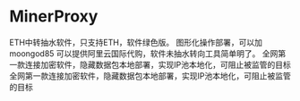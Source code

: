 # MinerProxy
ETH中转抽水软件，只支持ETH，软件绿色版。
图形化操作部署，可以加moongod85
可以提供阿里云国际代购，软件未抽水转向工具简单明了。
全网第一款连接加密软件，隐藏数据包本地部署，实现IP池本地化，可阻止被监管的目标
全网第一款连接加密软件，隐藏数据包本地部署，实现IP池本地化，可阻止被监管的目标
